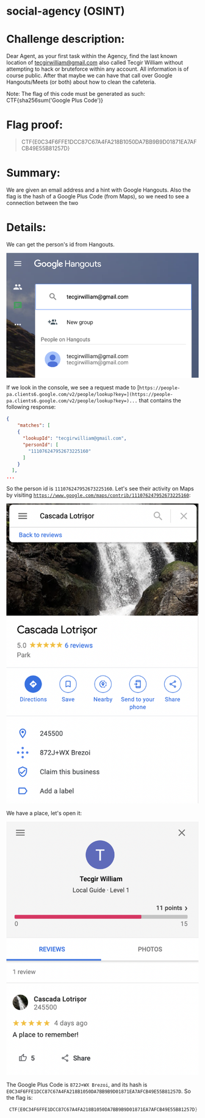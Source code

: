 # social-agency (OSINT)

# Challenge description:

Dear Agent, as your first task within the Agency, find the last known location of [tecgirwilliam@gmail.com](mailto:tecgirwilliam@gmail.com) also called Tecgir William without attempting to hack or bruteforce within any account. All information is of course public. After that maybe we can have that call over Google Hangouts/Meets (or both) about how to clean the cafeteria.

Note: The flag of this code must be generated as such: CTF{sha256sum('Google Plus Code')}

# Flag proof:

> CTF{E0C34F6FFE1DCC87C67A4FA218B1050DA7BB9B9D01871EA7AFCB49E55B81257D}

# Summary:

We are given an email address and a hint with Google Hangouts. Also the flag is the hash of a Google Plus Code (from Maps), so we need to see a connection between the two

# Details:

We can get the person's id from Hangouts.

![0](img/0.png)

If we look in the console, we see a request made to [`https://people-pa.clients6.google.com/v2/people/lookup?key=](https://people-pa.clients6.google.com/v2/people/lookup?key=)...` that contains the following response:

```json
{
	"matches": [
    {
      "lookupId": "tecgirwilliam@gmail.com",
      "personId": [
        "111076247952673225160"
      ]
    }
  ],
...
```

So the person id is `111076247952673225160`. Let's see their activity on Maps by visiting [`https://www.google.com/maps/contrib/111076247952673225160`](https://www.google.com/maps/contrib/111076247952673225160):

![1](img/1.png)

We have a place, let's open it:

![2](img/2.png)

The Google Plus Code is `872J+WX Brezoi`, and its hash is `E0C34F6FFE1DCC87C67A4FA218B1050DA7BB9B9D01871EA7AFCB49E55B81257D`. So the flag is:

```c
 CTF{E0C34F6FFE1DCC87C67A4FA218B1050DA7BB9B9D01871EA7AFCB49E55B81257D}
```
